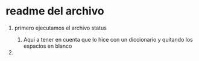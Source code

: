 # readme del archivo

1. primero ejecutamos el archivo status
   
   1. Aqui a tener en cuenta que lo hice con un diccionario y quitando los espacios en blanco

2. 
